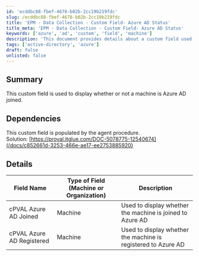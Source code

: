 ```yaml
---
id: 'ecddbc88-fbef-4678-b02b-2cc19b219fdc'
slug: /ecddbc88-fbef-4678-b02b-2cc19b219fdc
title: 'EPM - Data Collection - Custom Field- Azure AD Status'
title_meta: 'EPM - Data Collection - Custom Field- Azure AD Status'
keywords: ['azure', 'ad', 'custom', 'field', 'machine']
description: 'This document provides details about a custom field used to indicate whether a machine is joined to Azure Active Directory (AD). It includes information on dependencies and the specific field names utilized in the configuration.'
tags: ['active-directory', 'azure']
draft: false
unlisted: false
---
```


## Summary

This custom field is used to display whether or not a machine is Azure AD joined.

## Dependencies

This custom field is populated by the agent procedure.  
Solution: [https://proval.itglue.com/DOC-5078775-12540674](/docs/c852661d-3253-466e-ae17-ee2753885920)

## Details

| Field Name                     | Type of Field (Machine or Organization) | Description                                        |
|--------------------------------|-----------------------------------------|----------------------------------------------------|
| cPVAL Azure AD Joined          | Machine                                 | Used to display whether the machine is joined to Azure AD |
| cPVAL Azure AD Registered      | Machine                                 | Used to display whether the machine is registered to Azure AD |



